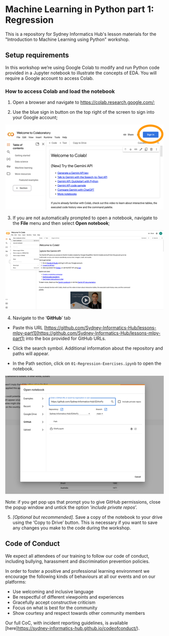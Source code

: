 # Machine Learning in Python part 1: Regression

This is a repository for Sydney Informatics Hub's lesson materials for the "Introduction to Machine Learning using Python" workshop.

## Setup requirements

In this workshop we’re using Google Colab to modify and run Python code provided in a Jupyter notebook to illustrate the concepts of EDA. You will require a Google account to access Colab.

### How to access Colab and load the notebook

1.	Open a browser and navigate to https://colab.research.google.com/;

2.	Use the blue sign in button on the top right of the screen to sign into your Google account;

![](fig/setup1.png)

3.	If you are not automatically prompted to open a notebook, navigate to the **File** menu and then select **Open notebook**;

![](fig/setup2.png)

4.	Navigate to the ‘**GitHub**’ tab 

  - Paste this URL [https://github.com/Sydney-Informatics-Hub/lessons-mlpy-part1](https://github.com/Sydney-Informatics-Hub/lessons-mlpy-part1) into the box provided for GitHub URLs. 

  - Click the search symbol. Additional information about the repository and paths will appear.

  - In the Path section, click on `01-Regression-Exercises.ipynb` to open the notebook.

![](fig/setup3.png)  

Note: if you get pop ups that prompt you to give GitHub permissions, close the popup window and untick the option ‘*include private repos*’.

5.	*[Optional but recommended]*. Save a copy of the notebook to your drive using the ‘Copy to Drive’ button. This is necessary if you want to save any changes you make to the code during the workshop.

## Code of Conduct

We expect all attendees of our training to follow our code of conduct, including bullying, harassment and discrimination prevention policies.

In order to foster a positive and professional learning environment we encourage the following kinds of behaviours at all our events and on our platforms:

* Use welcoming and inclusive language
* Be respectful of different viewpoints and experiences
* Gracefully accept constructive criticism
* Focus on what is best for the community
* Show courtesy and respect towards other community members

Our full CoC, with incident reporting guidelines, is available [here]https://sydney-informatics-hub.github.io/codeofconduct/).

[def]: fig/setup1.png
